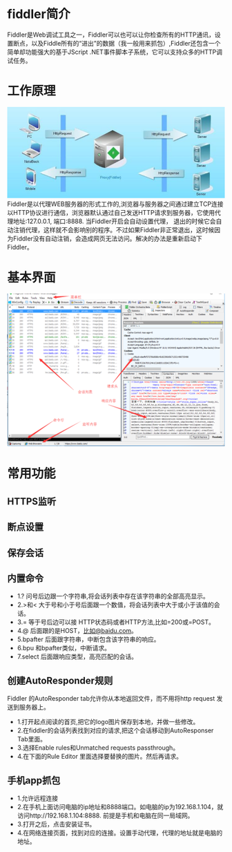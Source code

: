 # fiddler简介
Fiddler是Web调试工具之一，Fiddler可以也可以让你检查所有的HTTP通讯，设置断点，以及Fiddle所有的“进出”的数据（我一般用来抓包）,Fiddler还包含一个简单却功能强大的基于JScript .NET事件脚本子系统，它可以支持众多的HTTP调试任务。

# 工作原理
![](/assets/947566-f51654e6f0018748.jpg)
Fiddler是以代理WEB服务器的形式工作的,浏览器与服务器之间通过建立TCP连接以HTTP协议进行通信，浏览器默认通过自己发送HTTP请求到服务器，它使用代理地址:127.0.0.1, 端口:8888. 当Fiddler开启会自动设置代理， 退出的时候它会自动注销代理，这样就不会影响别的程序。不过如果Fiddler非正常退出，这时候因为Fiddler没有自动注销，会造成网页无法访问。解决的办法是重新启动下Fiddler。

# 基本界面

![](/assets/基本界面.png)

# 常用功能

## HTTPS监听
## 断点设置
## 保存会话
## 内置命令
* 1.? 问号后边跟一个字符串,将会话列表中存在该字符串的全部高亮显示。
* 2.>和< 大于号和小于号后面跟一个数值，将会话列表中大于或小于该值的会话。
* 3.= 等于号后边可以接 HTTP状态码或者HTTP方法,比如=200或=POST。
* 4.@ 后面跟的是HOST，比如@baidu.com。
* 5.bpafter 后面跟字符串，中断包含该字符串的响应。
* 6.bpu 和bpafter类似，中断请求。
* 7.select 后面跟响应类型，高亮匹配的会话。


## 创建AutoResponder规则
Fiddler 的AutoResponder tab允许你从本地返回文件，而不用将http request 发送到服务器上。
* 1.打开起点阅读的首页,把它的logo图片保存到本地，并做一些修改。
* 2.在fiddler的会话列表找到对应的请求,把这个会话移动到AutoResponser Tab里面。
* 3.选择Enable rules和Unmatched requests passthrough。
* 4.在下面的Rule Editor 里面选择要替换的图片。然后再请求。

## 手机app抓包
* 1.允许远程连接
* 2.在手机上面访问电脑的ip地址和8888端口。如电脑的ip为192.168.1.104，就访问http://192.168.1.104:8888. 前提是手机和电脑在同一局域网。
* 3.打开之后，点击安装证书。
* 4.在网络连接页面，找到对应的连接。设置手动代理，代理的地址就是电脑的地址。




